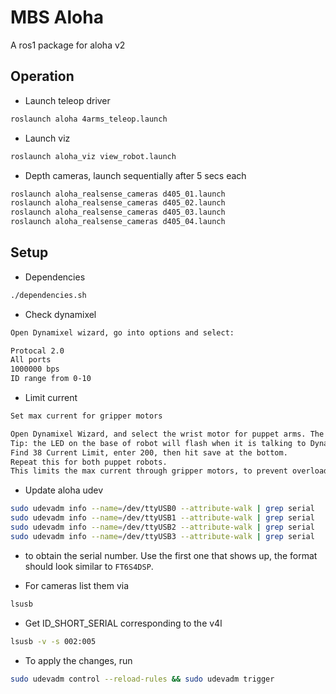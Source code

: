 # MBS Aloha
A ros1 package for aloha v2

## Operation

- Launch teleop driver

```bash
roslaunch aloha 4arms_teleop.launch
```

- Launch viz

```bash
roslaunch aloha_viz view_robot.launch
```

- Depth cameras, launch sequentially after 5 secs each

```bash
roslaunch aloha_realsense_cameras d405_01.launch 
roslaunch aloha_realsense_cameras d405_02.launch 
roslaunch aloha_realsense_cameras d405_03.launch 
roslaunch aloha_realsense_cameras d405_04.launch 
```

## Setup
- Dependencies

```bash
./dependencies.sh
```

- Check dynamixel

```bash
Open Dynamixel wizard, go into options and select:

Protocal 2.0
All ports
1000000 bps
ID range from 0-10
```

- Limit current 

```bash
Set max current for gripper motors

Open Dynamixel Wizard, and select the wrist motor for puppet arms. The name of it should be [ID:009] XM430-W350
Tip: the LED on the base of robot will flash when it is talking to Dynamixel Wizard. This will help determine which robot is selected.
Find 38 Current Limit, enter 200, then hit save at the bottom.
Repeat this for both puppet robots.
This limits the max current through gripper motors, to prevent overloading errors.
```

- Update aloha udev

```bash
sudo udevadm info --name=/dev/ttyUSB0 --attribute-walk | grep serial
sudo udevadm info --name=/dev/ttyUSB1 --attribute-walk | grep serial
sudo udevadm info --name=/dev/ttyUSB2 --attribute-walk | grep serial
sudo udevadm info --name=/dev/ttyUSB3 --attribute-walk | grep serial
```
- to obtain the serial number. Use the first one that shows up, the format should look similar to ``FT6S4DSP``.

- For cameras list them via
```bash
lsusb
```

- Get ID_SHORT_SERIAL corresponding to the v4l

```bash
lsusb -v -s 002:005
```

- To apply the changes, run 

```bash
sudo udevadm control --reload-rules && sudo udevadm trigger
```